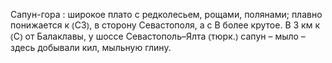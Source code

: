 ---
---

Сапун-гора
: широкое плато с редколесьем, рощами, полянами; плавно понижается к ⦅СЗ⦆, в сторону Севастополя, а с В более крутое. В 3 км к ⦅С⦆ от Балаклавы, у шоссе Севастополь–Ялта ⦅тюрк.⦆ сапун – мыло – здесь добывали кил, мыльную глину.
